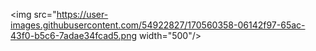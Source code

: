 <img src="https://user-images.githubusercontent.com/54922827/170560358-06142f97-65ac-43f0-b5c6-7adae34fcad5.png  width="500"/>
